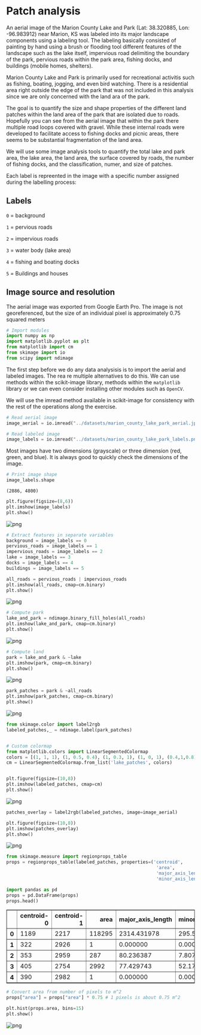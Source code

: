 # Patch analysis

An aerial image of the Marion County Lake and Park (Lat: 38.320885, Lon: -96.983912) near Marion, KS was labeled into its major landscape components using a labeling tool. The labeling basically consisted of painting by hand using a brush or flooding tool different features of the landscape such as the lake itself, impervious road delimiting the boundary of the park, pervious roads within the park area, fishing docks, and buildings (mobile homes, shelters).

Marion County Lake and Park is primarily used for recreational activitis such as fishing, boating, jogging, and even bird watching. There is a residential area right outside the edge of the park that was not included in this analysis since we are only concerned with the land ara of the park. 

The goal is to quantify the size and shape properties of the different land patches within the land area of the park that are isolated due to roads. Hopefully you can see from the aerial image that within the park there multiple road loops covered with gravel. While these internal roads were developed to facilitate access to fishing docks and picnic areas, there seems to be substantial fragmentation of the land area.

We will use some image analysis tools to quantify the total lake and park area, the lake area, the land area, the surface covered by roads, the number of fishing docks, and the classification, numer, and size of patches.


Each label is repreented in the image with a specific number assigned during the labelling process:

## Labels

`0` = background

`1` = pervious roads

`2` = impervious roads

`3` = water body (lake area)

`4` = fishing and boating docks

`5` = Buildings and houses


## Image source and resolution

The aerial image was exported from Google Earth Pro. The image is not georeferenced, but the size of an individual pixel is approximately 0.75 squared meters


```python
# Import modules
import numpy as np
import matplotlib.pyplot as plt
from matplotlib import cm
from skimage import io
from scipy import ndimage

```

The first step before we do any data analysisis is to import the aerial and labeled images. The rea re multiple alternatives to do this. We can use methods within the scikit-image library, methods within the `matplotlib` library or we can even consider installing other modules such as `OpenCV`.

We will use the imread method available in scikit-image for consistency with the rest of the operations along the exercise.


```python
# Read aerial image
image_aerial = io.imread("../datasets/marion_county_lake_park_aerial.jpg")

# Read labeled image
image_labels = io.imread("../datasets/marion_county_lake_park_labels.png")
```

Most images have two dimensions (grayscale) or three dimension (red, green, and blue). It is always good to quickly check the dimensions of the image.


```python
# Print image shape
image_labels.shape
```




    (2886, 4800)




```python
plt.figure(figsize=(8,6))
plt.imshow(image_labels)
plt.show()
```


![png](segmented_lake_files/segmented_lake_6_0.png)



```python
# Extract features in separate variables
background = image_labels == 0
pervious_roads = image_labels == 1
impervious_roads = image_labels == 2
lake = image_labels == 3
docks = image_labels == 4
buildings = image_labels == 5

```


```python
all_roads = pervious_roads | impervious_roads
plt.imshow(all_roads, cmap=cm.binary)
plt.show()
```


![png](segmented_lake_files/segmented_lake_8_0.png)



```python
# Compute park
lake_and_park = ndimage.binary_fill_holes(all_roads)
plt.imshow(lake_and_park, cmap=cm.binary)
plt.show()
```


![png](segmented_lake_files/segmented_lake_9_0.png)



```python
# Compute land
park = lake_and_park & ~lake
plt.imshow(park, cmap=cm.binary)
plt.show()
```


![png](segmented_lake_files/segmented_lake_10_0.png)



```python
park_patches = park & ~all_roads
plt.imshow(park_patches, cmap=cm.binary)
plt.show()
```


![png](segmented_lake_files/segmented_lake_11_0.png)



```python
from skimage.color import label2rgb
labeled_patches,_ = ndimage.label(park_patches)


# Custom colormap
from matplotlib.colors import LinearSegmentedColormap
colors = [(1, 1, 1), (1, 0.5, 0.4), (1, 0.3, 1), (1, 0, 1), (0.4,1,0.8), (0.3,0.7,0.7)] 
cm = LinearSegmentedColormap.from_list('lake_patches', colors)


plt.figure(figsize=(10,8))
plt.imshow(labeled_patches, cmap=cm)
plt.show()
```


![png](segmented_lake_files/segmented_lake_12_0.png)



```python
patches_overlay = label2rgb(labeled_patches, image=image_aerial)

plt.figure(figsize=(10,8))
plt.imshow(patches_overlay)
plt.show()
```


![png](segmented_lake_files/segmented_lake_13_0.png)



```python
from skimage.measure import regionprops_table
props = regionprops_table(labeled_patches, properties=('centroid',
                                                        'area',
                                                        'major_axis_length',
                                                        'minor_axis_length'))
```


```python
import pandas as pd
props = pd.DataFrame(props)
props.head()
```




<div>
<style scoped>
    .dataframe tbody tr th:only-of-type {
        vertical-align: middle;
    }

    .dataframe tbody tr th {
        vertical-align: top;
    }

    .dataframe thead th {
        text-align: right;
    }
</style>
<table border="1" class="dataframe">
  <thead>
    <tr style="text-align: right;">
      <th></th>
      <th>centroid-0</th>
      <th>centroid-1</th>
      <th>area</th>
      <th>major_axis_length</th>
      <th>minor_axis_length</th>
    </tr>
  </thead>
  <tbody>
    <tr>
      <th>0</th>
      <td>1189</td>
      <td>2217</td>
      <td>118295</td>
      <td>2314.431978</td>
      <td>295.586768</td>
    </tr>
    <tr>
      <th>1</th>
      <td>322</td>
      <td>2926</td>
      <td>1</td>
      <td>0.000000</td>
      <td>0.000000</td>
    </tr>
    <tr>
      <th>2</th>
      <td>353</td>
      <td>2959</td>
      <td>287</td>
      <td>80.236387</td>
      <td>7.807229</td>
    </tr>
    <tr>
      <th>3</th>
      <td>405</td>
      <td>2754</td>
      <td>2992</td>
      <td>77.429743</td>
      <td>52.171199</td>
    </tr>
    <tr>
      <th>4</th>
      <td>390</td>
      <td>2982</td>
      <td>1</td>
      <td>0.000000</td>
      <td>0.000000</td>
    </tr>
  </tbody>
</table>
</div>




```python
# Convert area from number of pixels to m^2
props["area"] = props["area"] * 0.75 # 1 pixels is about 0.75 m^2
```


```python
plt.hist(props.area, bins=15)
plt.show()
```


![png](segmented_lake_files/segmented_lake_17_0.png)

